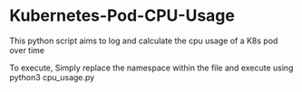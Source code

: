 # Kubernetes-Pod-CPU-Usage
This python script aims to log and calculate the cpu usage of a K8s pod over time 

To execute, Simply replace the namespace within the file and execute using python3 cpu_usage.py 

